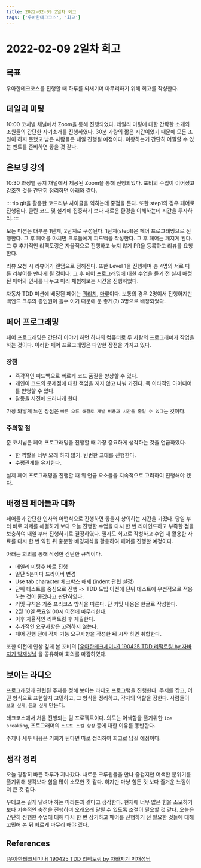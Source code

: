 ```yaml
---
title: 2022-02-09 2일차 회고
tags: ['우아한테크코스', '회고']
---
```


# 2022-02-09 2일차 회고

<CenterImage image-src=https://user-images.githubusercontent.com/59357153/152970395-a31c8134-fc89-449f-b4dc-441e03df929c.png />

## 목표

우아한테크코스를 진행할 때 하루를 되새기며 마무리하기 위해 회고를 작성한다.

## 데일리 미팅

10:00 코치별 채널에서 Zoom을 통해 진행되었다. 데일리 미팅에 대한 간략한 소개와 조원들의 간단한 자기소개를 진행하였다. 30분 가량의 짧은 시간이었기 때문에 모든 조원이 하지 못했고 남은 사람들은 내일 진행될 예정이다. 이왕하는거 간단히 어필할 수 있는 멘트를 준비하면 좋을 것 같다.

## 온보딩 강의

10:30 과정별 공지 채널에서 제공된 Zoom을 통해 진행되었다. 포비의 수업이 이어졌고 강조한 것을 간단히 정리하면 아래와 같다.

::: tip
git을 활용한 코드리뷰 사이클을 익히는데 중점을 둔다. 또한 step1의 경우 페어로 진행된다. 클린 코드 및 설계에 집중하기 보다 새로운 환경을 이해하는데 시간을 투자하라.
:::

모든 미션은 대부분 1단계, 2단계로 구성된다. 1단계(step1)은 페어 프로그래밍으로 진행한다. 그 후 페어를 마치면 크루들에게 피드백을 작성한다. 그 후 페어는 깨지게 된다. 그 후 추가적인 리팩토링은 자율적으로 진행하고 늦지 않게 PR을 등록하고 리뷰를 요청한다. 

리뷰 요청 시 리뷰어가 랜덤으로 정해진다. 또한 Level 1을 진행하며 총 4명의 서로 다른 리뷰어를 만나게 될 것이다. 그 후 페어 프로그래밍에 대한 수업을 듣기 전 실제 배정된 페어와 인사를 나누고 미리 체험해보는 시간을 진행하였다.

자동차 TDD 미션에 배정된 페어는 [쿼리치](https://github.com/meatsby), [마루](https://github.com/chawani)이다. 보통의 경우 2명이서 진행하지만 백엔드 크루의 총인원이 홀수 이기 때문에 운 좋게(?) 3명으로 배정되었다.

## 페어 프로그래밍

페어 프로그래밍은 간단히 이야기 하면 하나의 컴퓨터로 두 사람의 프로그래머가 작업을 하는 것이다. 이러한 페어 프로그래밍은 다양한 장점을 가지고 있다.

### 장점
* 즉각적인 피드백으로 빠르게 코드 품질을 향상할 수 있다.
* 개인이 코드의 문제점에 대한 책임을 지지 않고 나눠 가진다. 즉 이타적인 아이디어를 반영할 수 있다.
* 갈등을 사전에 드러나게 한다. 

가장 와닿게 느낀 장점은 `빠른 오류 해결로 개발 비용과 시간을 줄일 수 있다`는 것이다.

### 주의할 점

준 코치님은 페어 프로그래밍을 진행할 때 가장 중요하게 생각하는 것을 언급하였다.
* 한 역할을 너무 오래 하지 않기. 빈번한 교대를 진행한다.
* 수평관계를 유지한다.

실제 페어 프로그래밍을 진행할 때 위 언급 요소들을 지속적으로 고려하여 진행해야 겠다.

## 배정된 페어들과 대화

페어들과 간단한 인사와 어떤식으로 진행하면 좋을지 상의하는 시간을 가졌다. 당일 부터 바로 과제를 해결하기 보다 오늘 진행한 수업을 다시 한 번 리마인드하고 부족한 점을 보충하여 내일 부터 진행하기로 결정하였다. 필자도 회고로 작성하고 수업 때 활용한 자료를 다시 한 번 익힌 뒤 충분한 배경지식을 활용하여 페어를 진행할 예정이다.

아래는 회의를 통해 작성한 간단한 규칙이다.
* 데일리 미팅후 바로 진행
* 일단 5분마다 드라이버 변경
* Use tab character 체크박스 해제 (indent 관련 설정)
* 단위 테스트를 중심으로 진행 -> TDD 도입 이전에 단위 테스트에 우선적으로 적응하는 것이 좋겠다고 판단하였다.
* 커밋 규칙은 기존 프리코스 방식을 따른다. 단 커밋 내용은 한글로 작성한다.
* 2월 10일 목요일 00시 이전에 마무리한다.
* 이후 자율적인 리팩토링 후 제출한다.
* 추가적인 요구사항은 고려하지 않는다.
* 페어 진행 전에 각자 기능 요구사항을 작성한 뒤 시작 하면 취합한다.

또한 이전에 인상 깊게 본 포비의  [[우아한테크세미나] 190425 TDD 리팩토링 by 자바지기 박재성님](https://www.youtube.com/watch?v=bIeqAlmNRrA)
을 공유하며 회의를 마감하였다.

## 보이는 라디오

프로그래밍과 관련된 주제를 정해 보이는 라디오 프로그램을 진행한다. 주제를 잡고, 어떤 형식으로 표현할지 고민하고, 그 형식을 정리하고, 각자의 역할을 정한다. 사람들이 `보고 싶게`, `듣고 싶게` 만든다.

테크코스에서 처음 진행되는 팀 프로젝트이다. 의도는 어색함을 풀기위한 `ice breaking`, 프로그래머의 `소프트 스킬 향상` 등에 대한 이유를 동반한다.

주제나 세부 내용은 기회가 된다면 따로 정리하여 회고로 남길 예정이다.

## 생각 정리

오늘 굉장히 바쁜 하루가 지나갔다. 새로운 크루원들을 만나 즐겁지만 어색한 분위기를 풀기위해 생각보다 힘을 많이 소모한 것 같다. 하지만 마냥 힘든 것 보다 즐거운 느낌이 더 큰 것 같다. 

우테코는 길게 달려야 하는 마라톤과 같다고 생각한다. 현재에 너무 많은 힘을 소모하기 보다 지속적인 충전을 진행하며 오래오래 달릴 수 있도록 조절이 필요할 것 같다. 오늘은 간단히 진행한 수업에 대해 다시 한 번 상기하고 페어를 진행하기 전 필요한 것들에 대해 고민해 본 뒤 빠르게 마무리 해야 겠다.

## References

[[우아한테크세미나] 190425 TDD 리팩토링 by 자바지기 박재성님](https://www.youtube.com/watch?v=bIeqAlmNRrA)

<TagLinks />